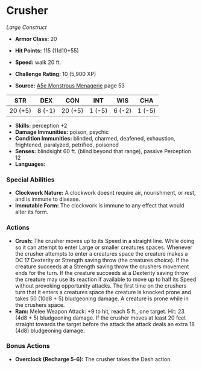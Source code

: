 # Crusher

*Large* *Construct*

- **Armor Class:** 20
- **Hit Points:** 115 (11d10+55)
- **Speed:** walk 20 ft.

- **Challenge Rating:** 10 (5,900 XP)
- **Source:** [A5e Monstrous Menagerie](https://enpublishingrpg.com/products/level-up-monstrous-menagerie-a5e) page 53

| STR | DEX | CON | INT | WIS | CHA |
| --- | --- | --- | --- | --- | --- |
| 20 (+5) | 8 (-1) | 20 (+5) | 1 (-5) | 6 (-2) | 1 (-5) |

- **Skills:** perception +2
- **Damage Immunities:** poison, psychic
- **Condition Immunities:** blinded, charmed, deafened, exhaustion, frightened, paralyzed, petrified, poisoned
- **Senses:** blindsight 60 ft. (blind beyond that range), passive Perception 12
- **Languages:** 

### Special Abilities

- **Clockwork Nature:** A clockwork doesnt require air, nourishment, or rest, and is immune to disease.
- **Immutable Form:** The clockwork is immune to any effect that would alter its form.

### Actions

- **Crush:** The crusher moves up to its Speed in a straight line. While doing so  it can attempt to enter Large or smaller creatures spaces. Whenever the crusher attempts to enter a creatures space  the creature makes a DC 17 Dexterity or Strength saving throw (the creatures choice). If the creature succeeds at a Strength saving throw  the crushers movement ends for the turn. If the creature succeeds at a Dexterity saving throw  the creature may use its reaction  if available  to move up to half its Speed without provoking opportunity attacks. The first time on the crushers turn that it enters a creatures space  the creature is knocked prone and takes 50 (10d8 + 5) bludgeoning damage. A creature is prone while in the crushers space.
- **Ram:** Melee Weapon Attack: +9 to hit, reach 5 ft., one target. Hit: 23 (4d8 + 5) bludgeoning damage. If the crusher moves at least 20 feet straight towards the target before the attack  the attack deals an extra 18 (4d8) bludgeoning damage.

### Bonus Actions

- **Overclock (Recharge 5-6):** The crusher takes the Dash action.


